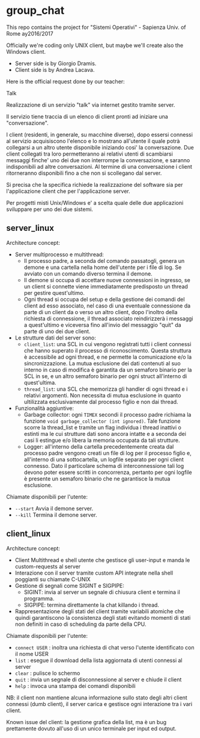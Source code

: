 # group_chat
This repo contains the project for "Sistemi Operativi" - Sapienza Univ. of Rome ay2016/2017

Officially we're coding only UNIX client, but maybe we'll create also the Windows client.

* Server side is by Giorgio Dramis.
* Client side is by Andrea Lacava.


Here is the official request done by our teacher:

Talk

Realizzazione di un servizio "talk" via internet gestito tramite server.

Il servizio tiene traccia di un elenco di client pronti ad iniziare una
"conversazione".

I client (residenti, in generale, su macchine diverse), dopo essersi connessi
al servizio acquisiscono l'elenco e lo mostrano all'utente il quale potrà
collegarsi a un altro utente disponibile iniziando cosi' la conversazione.
Due client collegati tra loro permetteranno ai relativi utenti di scambiarsi
messaggi finche' uno dei due non interrompe la conversazione, e saranno
indisponibili ad altre conversazioni. Al termine di una conversazione i
client ritorneranno disponibili fino a che non si scollegano dal server.

Si precisa che la specifica richiede la realizzazione del software sia per
l'applicazione client che per l'applicazione server.

Per progetti misti Unix/Windows e' a scelta quale delle due applicazioni
sviluppare per uno dei due sistemi.

## server_linux

Architecture concept:
* Server multiprocesso e multithread:
  - Il processo padre, a seconda del comando passatogli, genera un demone e una cartella nella home dell'utente per i file di log. Se avviato con un comando diverso termina il demone.
  - Il demone si occupa di accettare nuove connessioni in ingresso, se un client si connette viene immediatamente predisposto un thread per gestire quest'ultimo.
  - Ogni thread si occupa del setup e della gestione dei comandi del client ad esso associato, nel caso di una eventuale connessione da parte di un client da o verso un altro client, dopo l'inoltro della richiesta di connessione, il thread associato reindirizzerà i messaggi a quest'ultimo e viceversa fino all'invio del messaggio "quit" da parte di uno dei due client.
* Le strutture dati del server sono:
  - <code>client_list</code>: una SCL in cui vengono registrati tutti i client connessi che hanno superato il processo di riconoscimento.  Questa struttura è accessibile ad ogni thread, e ne permette la comunicazione e/o la sincronizzazione. La mutua esclusione dei dati contenuti al suo interno in caso di modifica è garantita da un semaforo binario per la SCL in se, e un altro semaforo binario per ogni struct all'interno di quest'ultima.
  - <code>thread_list</code>: una SCL che memorizza gli handler di ogni thread e i relativi argomenti. Non necessita di mutua esclusione in quanto ultilizzata esclusivamente dal processo figlio e non dai thread.
* Funzionalità aggiuntive:
  - Garbage collector: ogni <code>TIMEX</code> secondi il processo padre richiama la funzione <code>void garbage_collector (int ignored)</code>. Tale funzione scorre la thread_list e tramite un flag individua i thread inattivi o estinti ma le cui strutture dati sono ancora intatte e a seconda dei casi li estingue e/o libera la memoria occupata da tali strutture.
  - Logger: all'interno della cartella precedentemente creata dal processo padre vengono creati un file di log per il processo figlio e, all'interno di una sottocartella, un logfile separato per ogni client connesso. Dato il particolare schema di interconnessione tali log devono poter essere scritti in concorrenza, pertanto per ogni logfile è presente un semaforo binario che ne garantisce la mutua esclusione.

Chiamate disponibili per l'utente:
* <code>--start</code> Avvia il demone server.
* <code>--kill</code> Termina il demone server.

## client_linux

Architecture concept:
* Client Multithread e shell utente che gestisce gli user-input e manda le custom-requests al server
* Interazione con il server tramite custom API integrate nella shell poggianti su chiamate C-UNIX
* Gestione di segnali come SIGINT e SIGPIPE:
  - SIGINT: invia al server un segnale di chiusura client e termina il programma.
  - SIGPIPE: termina direttamente la chat killando i thread.
* Rappresentazione degli stati del client tramite variabili atomiche che quindi garantiscono la consistenza degli stati evitando momenti di stati non definiti in caso di scheduling da parte della CPU.

Chiamate disponibili per l'utente:

* <code>connect USER</code> : inoltra una richiesta di chat verso l'utente identificato con il nome USER
* <code>list</code> : esegue il download della lista aggiornata di utenti connessi al server
* <code>clear</code> : pulisce lo schermo
* <code>quit</code> : invia un segnale di disconnessione al server e chiude il client
* <code>help</code> : invoca una stampa dei comandi disponibili

NB: il client non mantiene alcuna informazione sullo stato degli altri client connessi (dumb client), il server carica e gestisce ogni interazione tra i vari client.

Known issue del client: la gestione grafica della list, ma è un bug prettamente dovuto all'uso di un unico terminale per input ed output.
